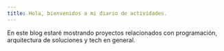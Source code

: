 ```yaml
---
title: Hola, bienvenidos a mi diario de actividades.
---
```


En este blog estaré mostrando proyectos relacionados con programación, arquitectura de soluciones y tech en general.
